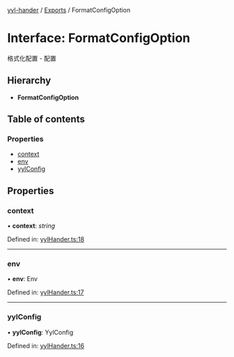 [yyl-hander](../README.md) / [Exports](../modules.md) / FormatConfigOption

# Interface: FormatConfigOption

格式化配置 - 配置

## Hierarchy

* **FormatConfigOption**

## Table of contents

### Properties

- [context](formatconfigoption.md#context)
- [env](formatconfigoption.md#env)
- [yylConfig](formatconfigoption.md#yylconfig)

## Properties

### context

• **context**: *string*

Defined in: [yylHander.ts:18](https://github.com/jackness1208/yyl-hander/blob/7fcda46/src/yylHander.ts#L18)

___

### env

• **env**: Env

Defined in: [yylHander.ts:17](https://github.com/jackness1208/yyl-hander/blob/7fcda46/src/yylHander.ts#L17)

___

### yylConfig

• **yylConfig**: YylConfig

Defined in: [yylHander.ts:16](https://github.com/jackness1208/yyl-hander/blob/7fcda46/src/yylHander.ts#L16)
